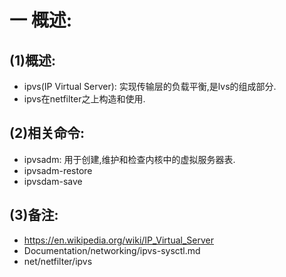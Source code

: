 # 一 概述:
## (1)概述:
- ipvs(IP Virtual Server): 实现传输层的负载平衡,是lvs的组成部分.
- ipvs在netfilter之上构造和使用.

## (2)相关命令:
- ipvsadm: 用于创建,维护和检查内核中的虚拟服务器表.
- ipvsadm-restore
- ipvsdam-save

## (3)备注:
- https://en.wikipedia.org/wiki/IP_Virtual_Server
- Documentation/networking/ipvs-sysctl.md
- net/netfilter/ipvs
